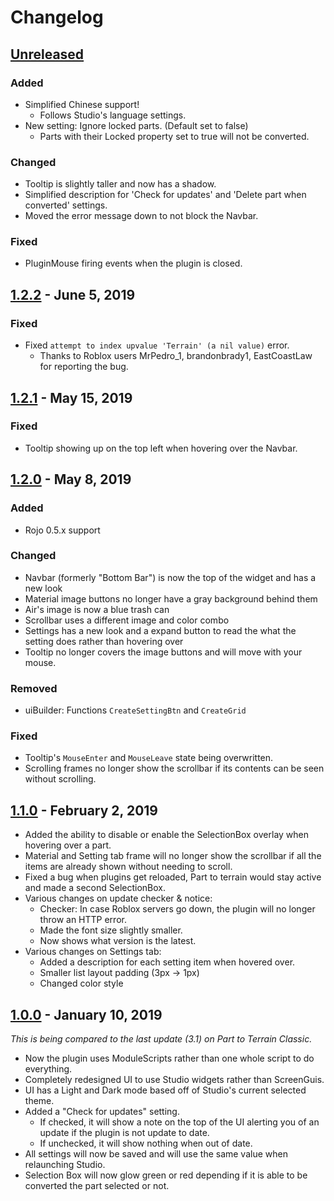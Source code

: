# Changelog

## [Unreleased]
### Added
* Simplified Chinese support!
  * Follows Studio's language settings.
* New setting: Ignore locked parts. (Default set to false)
  * Parts with their Locked property set to true will not be converted.
### Changed
* Tooltip is slightly taller and now has a shadow.
* Simplified description for 'Check for updates' and 'Delete part when converted' settings.
* Moved the error message down to not block the Navbar.
### Fixed
* PluginMouse firing events when the plugin is closed.

## [1.2.2] - June 5, 2019
### Fixed
* Fixed `attempt to index upvalue 'Terrain' (a nil value)` error.
  * Thanks to Roblox users MrPedro_1, brandonbrady1, EastCoastLaw for reporting the bug.

## [1.2.1] - May 15, 2019
### Fixed
* Tooltip showing up on the top left when hovering over the Navbar.

## [1.2.0] - May 8, 2019
### Added
* Rojo 0.5.x support
### Changed
* Navbar (formerly "Bottom Bar") is now the top of the widget and has a new look
* Material image buttons no longer have a gray background behind them
* Air's image is now a blue trash can
* Scrollbar uses a different image and color combo
* Settings has a new look and a expand button to read the what the setting does rather than hovering over
* Tooltip no longer covers the image buttons and will move with your mouse.
### Removed
* uiBuilder: Functions `CreateSettingBtn` and `CreateGrid`
### Fixed
* Tooltip's `MouseEnter` and `MouseLeave` state being overwritten.
* Scrolling frames no longer show the scrollbar if its contents can be seen without scrolling.

## [1.1.0] - February 2, 2019
* Added the ability to disable or enable the SelectionBox overlay when hovering over a part.
* Material and Setting tab frame will no longer show the scrollbar if all the items are already shown without needing to scroll.
* Fixed a bug when plugins get reloaded, Part to terrain would stay active and made a second SelectionBox.
* Various changes on update checker & notice:
  * Checker: In case Roblox servers go down, the plugin will no longer throw an HTTP error.
  * Made the font size slightly smaller.
  * Now shows what version is the latest.
* Various changes on Settings tab:
  * Added a description for each setting item when hovered over.
  * Smaller list layout padding (3px -> 1px)
  * Changed color style

## [1.0.0] - January 10, 2019
*This is being compared to the last update (3.1) on Part to Terrain Classic.*
* Now the plugin uses ModuleScripts rather than one whole script to do everything. 
* Completely redesigned UI to use Studio widgets rather than ScreenGuis.
* UI has a Light and Dark mode based off of Studio's current selected theme.
* Added a "Check for updates" setting.
  * If checked, it will show a note on the top of the UI alerting you of an update if the plugin is not update to date.
  * If unchecked, it will show nothing when out of date.
* All settings will now be saved and will use the same value when relaunching Studio.
* Selection Box will now glow green or red depending if it is able to be converted the part selected or not.

[Unreleased]: https://github.com/mkargus/PartToTerrain/compare/1.2.2...master
[1.2.2]: https://github.com/mkargus/PartToTerrain/compare/1.2.1...1.2.2
[1.2.1]: https://github.com/mkargus/PartToTerrain/compare/1.2.0...1.2.1
[1.2.0]: https://github.com/mkargus/PartToTerrain/compare/1.1.0...1.2.0
[1.1.0]: https://github.com/mkargus/PartToTerrain/compare/1.0.0...1.1.0
[1.0.0]: https://github.com/mkargus/PartToTerrain/releases/tag/1.0.0
